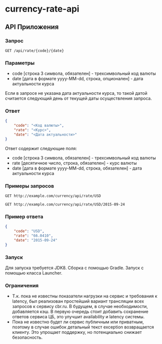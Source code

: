 # currency-rate-api

API Приложения
--------------

### Запрос

    GET /api/rate/{code}/{date}


### Параметры

* code [строка 3 символа, обязателен] - трехсимвольный код валюты
* date [дата в формате yyyy-MM-dd, строка, опционален] - дата актуальности курса

Если в запросе не указана дата актуальности курса, то такой датой считается
следующий день от текущей даты осуществления запроса.

### Ответ

```json
{
    "code": "<Код валюты>",
    "rate": "<Курс>",
    "date": "<Дата актуальности>"
}
```

Ответ содержит следующие поля:

* code [строка 3 символа, обязателен] - трехсимвольный код валюты
* rate [десятичное число, строка, обязателен] - курс валюты
* date [дата в формате yyyy-MM-dd, строка, обязателен] - дата актуальности курса


### Примеры запросов

    GET http://example.com/currency/api/rate/USD

    GET http://example.com/currency/api/rate/USD/2015-09-24


### Пример ответа

```json
{
    "code": "USD",
    "rate": "66.0410",
    "date": "2015-09-24"
}
```

### Запуск
Для запуска требуется JDK8. Сборка с помощью Gradle. Запуск с помощью класса Launcher.

### Ограничения
* Т.к. пока не известны показатели нагрузки на сервис и требования к latency, был реализован простейший вариант трансляции всех запросов к сервису cbr.ru. В будущем, в случае необходимости, добавляется кэш. В первую очередь стоит добавить сохранение ответов сервиса ЦБ, это улучшит availability и latency системы.
* Пока не известно будет ли сервис публичным или приватным, поэтому в случае ошибок детальный текст exception возвращается клиенту. Это упрощает поддержку, но потенциально снижает безопасность.
